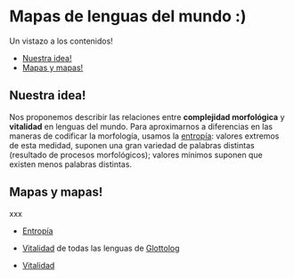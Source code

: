 # Mapas de lenguas del mundo :)

Un vistazo a los contenidos!

  * [Nuestra idea!](#nuestra-idea!)
  * [Mapas y mapas!](#mapas-y-mapas!)

## Nuestra idea!
Nos proponemos describir las relaciones entre **complejidad morfológica** y **vitalidad** en lenguas del mundo. Para aproximarnos a diferencias en las maneras de codificar la morfología, usamos la [entropía](http://www.christianbentz.de/Papers/Bentz%20et%20al.%20(2017)%20The%20entropy%20of%20words.pdf): valores extremos de esta medidad, suponen una gran variedad de palabras distintas (resultado de procesos morfológicos); valores mínimos suponen que existen menos palabras distintas. 

## Mapas y mapas!
xxx

* [Entropía](./map_entropy.html)

* [Vitalidad](./map_glottolog.html) de todas las lenguas de [Glottolog](https://glottolog.org/)

* [Vitalidad](./map_entropy_glottolog.html)

